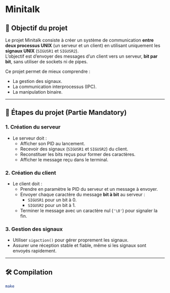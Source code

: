 # Minitalk

## 📡 Objectif du projet

Le projet Minitalk consiste à créer un système de communication **entre deux processus UNIX** (un serveur et un client) en utilisant uniquement les **signaux UNIX** (`SIGUSR1` et `SIGUSR2`).  
L’objectif est d’envoyer des messages d’un client vers un serveur, **bit par bit**, sans utiliser de sockets ni de pipes.

Ce projet permet de mieux comprendre :
- La gestion des signaux.
- La communication interprocessus (IPC).
- La manipulation binaire.

---

## 🧩 Étapes du projet (Partie Mandatory)

### 1. **Création du serveur**
- Le serveur doit :
  - Afficher son PID au lancement.
  - Recevoir des signaux (`SIGUSR1` et `SIGUSR2`) du client.
  - Reconstituer les bits reçus pour former des caractères.
  - Afficher le message reçu dans le terminal.

### 2. **Création du client**
- Le client doit :
  - Prendre en paramètre le PID du serveur et un message à envoyer.
  - Envoyer chaque caractère du message **bit à bit** au serveur :
    - `SIGUSR1` pour un bit à 0.
    - `SIGUSR2` pour un bit à 1.
  - Terminer le message avec un caractère nul (`'\0'`) pour signaler la fin.

### 3. **Gestion des signaux**
- Utiliser `sigaction()` pour gérer proprement les signaux.
- Assurer une réception stable et fiable, même si les signaux sont envoyés rapidement.

---

## 🛠️ Compilation

```bash
make
